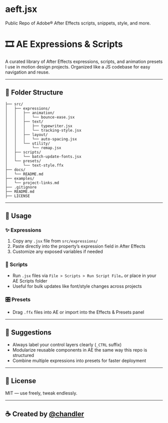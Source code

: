 # aeft.jsx

Public Repo of Adobe® After Effects scripts, snippets, style, and more.

# 🎞️ AE Expressions & Scripts

A curated library of After Effects expressions, scripts, and animation presets I use in motion design projects. Organized like a JS codebase for easy navigation and reuse.

---

## 📁 Folder Structure

```
├── src/
│   ├── expressions/
│   │   ├── animation/
│   │   │   └── bounce-ease.jsx
│   │   ├── text/
│   │   │   ├── typewriter.jsx
│   │   │   └── tracking-style.jsx
│   │   ├── layout/
│   │   │   └── auto-spacing.jsx
│   │   └── utility/
│   │       └── remap.jsx
│   ├── scripts/
│   │   └── batch-update-fonts.jsx
│   └── presets/
│       └── text-style.ffx
├── docs/
│   └── README.md
├── examples/
│   └── project-links.md
├── .gitignore
├── README.md
├── LICENSE
```

---

## 🔧 Usage

### ✨ Expressions

1. Copy any `.jsx` file from `src/expressions/`
2. Paste directly into the property’s expression field in After Effects
3. Customize any exposed variables if needed

### 📜 Scripts

- Run `.jsx` files via `File > Scripts > Run Script File…` or place in your AE Scripts folder
- Useful for bulk updates like font/style changes across projects

### 🎛 Presets

- Drag `.ffx` files into AE or import into the Effects & Presets panel

---

## 🧠 Suggestions

- Always label your control layers clearly (`_CTRL` suffix)
- Modularize reusable components in AE the same way this repo is structured
- Combine multiple expressions into presets for faster deployment

---

## 📂 License

MIT — use freely, tweak endlessly.

---

## ☕ Created by [@chandler](https://github.com/chandler)
